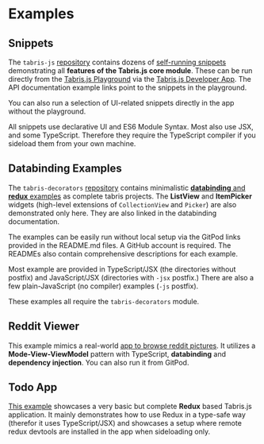 ---
---
# Examples

## Snippets

The `tabris-js` [repository](https://github.com/eclipsesource/tabris-js) contains dozens of [self-running snippets](${doc:snippetsUrl}) demonstrating all **features of the Tabris.js core module**. These can be run directly from the [Tabris.js Playground](https://playground.tabris.com/) via the [Tabris.js Developer App](./developer-app.md). The API documentation example links point to the snippets in the playground.

You can also run a selection of UI-related snippets directly in the app without the playground.

All snippets use declarative UI and ES6 Module Syntax. Most also use JSX, and some TypeScript. Therefore they require the TypeScript compiler if you sideload them from your own machine.

## Databinding Examples

The `tabris-decorators` [repository](https://github.com/eclipsesource/tabris-decorators) contains minimalistic
[**databinding** and **redux** examples](${doc:examplesUrl}) as complete tabris projects. The **ListView** and **ItemPicker** widgets (high-level extensions of `CollectionView` and `Picker`) are also demonstrated only here. They are also linked in the databinding documentation.

The examples can be easily run without local setup via the GitPod links provided in the README.md files. A GitHub account is required. The READMEs also contain comprehensive descriptions for each example.

Most example are provided in TypeScript/JSX (the directories without postfix) and JavaScript/JSX (directories with `-jsx` postfix.) There are also a few plain-JavaScript (no compiler) examples (`-js` postfix).

These examples all require the `tabris-decorators` module.

## Reddit Viewer

This example mimics a real-world [app to browse reddit pictures](https://github.com/eclipsesource/tabris-js-reddit-viewer/tree/${doc:moduleversion}). It utilizes a **Mode-View-ViewModel** pattern with TypeScript, **databinding** and **dependency injection**. You can also run it from GitPod.

## Todo App

[This example](https://github.com/eclipsesource/tabris-js-redux-todo/) showcases a very basic but complete **Redux** based Tabris.js application. It mainly demonstrates how to use Redux in a type-safe way (therefor it uses TypeScript/JSX) and showcases a setup where remote redux devtools are installed in the app when sideloading only.
